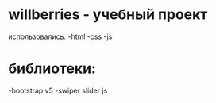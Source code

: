 # willberries - учебный проект
использовались:
-html
-css
-js
# библиотеки:
-bootstrap v5
-swiper slider js
